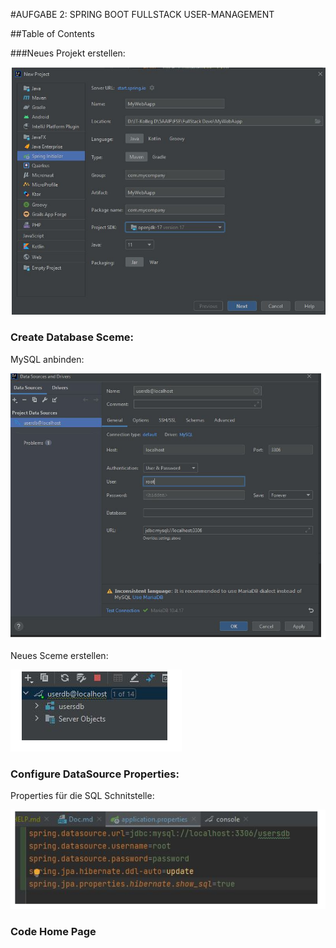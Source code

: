 #AUFGABE 2: SPRING BOOT FULLSTACK USER-MANAGEMENT 

##Table of Contents









###Neues Projekt erstellen:
<br>

![](.Doc_images/neues_projekt.png)


### Create Database Sceme:

<p>MySQL anbinden:</p>

![](.Doc_images/Database.png)

<p>Neues Sceme erstellen:</p>

![](.Doc_images/new_sceme.png)

### Configure DataSource Properties:

Properties für die SQL Schnitstelle:

![](.Doc_images/sql_properties.png)

### Code Home Page 



